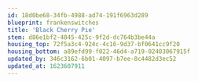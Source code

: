 ```yaml
---
id: 18d0be68-34fb-4988-ad74-191f6963d289
blueprint: frankenswitches
title: 'Black Cherry Pie'
stem: d86e1bf2-4845-425c-9f2d-dc764b3be44a
housing_top: 72f5a3c4-924c-4c16-9d37-bf0641cc9f20
housing_bottom: a89efd99-f022-46d4-a719-02403067915f
updated_by: 346c3162-6b01-4097-b7ee-8c4482d3ec52
updated_at: 1623607911
---
```

